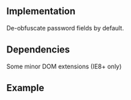 ## Implementation

De-obfuscate password fields by default.

## Dependencies

Some minor DOM extensions (IE8+ only)

## Example
